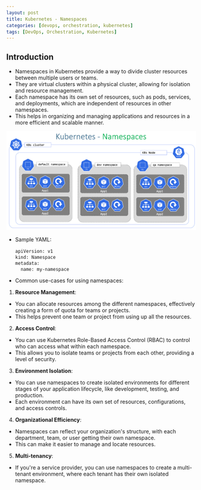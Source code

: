 ```yaml
---
layout: post
title: Kubernetes - Namespaces
categories: [devops, orchestration, kubernetes]
tags: [DevOps, Orchestration, Kubernetes]
---
```


## Introduction
- Namespaces in Kubernetes provide a way to divide cluster resources between multiple users or teams. 
- They are virtual clusters within a physical cluster, allowing for isolation and resource management. 
- Each namespace has its own set of resources, such as pods, services, and deployments, which are independent of resources in other namespaces. 
- This helps in organizing and managing applications and resources in a more efficient and scalable manner.

![K8-Architecture](/assets/img/devops/orchestration/kubernetes/k8-namespaces.png)

- Sample YAML:
  ```
  apiVersion: v1
  kind: Namespace
  metadata:
    name: my-namespace
  ```

- Common use-cases for using namespaces:

1. **Resource Management**: 
- You can allocate resources among the different namespaces, effectively creating a form of quota for teams or projects. 
- This helps prevent one team or project from using up all the resources.

2. **Access Control**: 
- You can use Kubernetes Role-Based Access Control (RBAC) to control who can access what within each namespace. 
- This allows you to isolate teams or projects from each other, providing a level of security.

3. **Environment Isolation**: 
- You can use namespaces to create isolated environments for different stages of your application lifecycle, like development, testing, and production. 
- Each environment can have its own set of resources, configurations, and access controls.

4. **Organizational Efficiency**: 
- Namespaces can reflect your organization's structure, with each department, team, or user getting their own namespace. 
- This can make it easier to manage and locate resources.

5. **Multi-tenancy**: 
- If you're a service provider, you can use namespaces to create a multi-tenant environment, where each tenant has their own isolated namespace.




